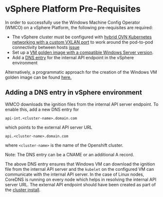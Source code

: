 # vSphere Platform Pre-Requisites

In order to successfully use the Windows Machine Config Operator (WMCO) on a vSphere Platform, 
the following pre-requisites are required:

* The vSphere cluster must be configured with [hybrid OVN Kubernetes networking with a custom VXLAN port](setup-hybrid-OVNKubernetes-cluster.md#vSphere)
  to work around the pod-to-pod connectivity between hosts [issue](https://docs.microsoft.com/en-us/virtualization/windowscontainers/kubernetes/common-problems#pod-to-pod-connectivity-between-hosts-is-broken-on-my-kubernetes-cluster-running-on-vsphere)
* Set up a [VM golden image with a compatible Windows Server version](vsphere-golden-image.md#1-select-a-compatible-windows-server-version).
* Add a [DNS entry](#adding-a-dns-entry-in-vsphere-environment) for the internal API endpoint in the vSphere environment

Alternatively, a programmatic approach for the creation of the Windows VM golden image can be found [here.](vsphere_ci/README.md)

## Adding a DNS entry in vSphere environment

WMCO downloads the ignition files from the internal API server endpoint. To enable this, add a new DNS entry for

```
api-int.<cluster-name>.domain.com
```

which points to the external API server URL

```
api.<cluster-name>.domain.com
```

where `<cluster-name>` is the name of the Openshift cluster.

Note: The DNS entry can be a CNAME or an additional A record.

The above DNS entry ensures that Windows VM can download the ignition file from the internal API server 
and the `kubelet` on the configured VM can communicate with the internal API server. In the case of Linux nodes,
CoreDNS is running on every node which helps in resolving the internal API server URL. The external API endpoint
should have been created as part of the [cluster install](https://docs.openshift.com/container-platform/4.7/installing/installing_vsphere/installing-vsphere-installer-provisioned.html).
